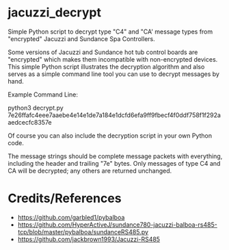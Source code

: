 # jacuzzi_decrypt
Simple Python script to decrypt type "C4" and "CA' message types from "encrypted" Jacuzzi and Sundance Spa Controllers.

Some versions of Jacuzzi and Sundance hot tub control boards are "encrypted" which makes them incompatible with non-encrypted devices.  This simple Python script illustrates the decryption algorithm and also serves as a simple command line tool you can use to decrypt messages by hand.

Example Command Line:

python3 decrypt.py 7e26ffafc4eee7aaebe4e14e1de7a184e1dcfd6efa9ff9fbecf4f0ddf758f1f292aaedcecfc8357e

Of course you can also include the decryption script in your own Python code.

The message strings should be complete message packets with everything, including the header and trailing "7e" bytes. Only messages of type C4 and CA will be decrypted; any others are returned unchanged.

# Credits/References
- https://github.com/garbled1/pybalboa
- https://github.com/HyperActiveJ/sundance780-jacuzzi-balboa-rs485-tcp/blob/master/pybalboa/sundanceRS485.py
- https://github.com/jackbrown1993/Jacuzzi-RS485
